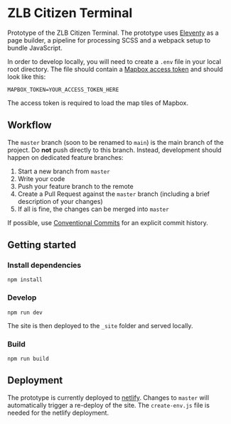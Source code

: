 # ZLB Citizen Terminal
Prototype of the ZLB Citizen Terminal. The prototype uses [Eleventy](https://www.11ty.dev/) as a page builder, a pipeline for processing SCSS and a webpack setup to bundle JavaScript.

In order to develop locally, you will need to create a `.env` file in your local root directory. The file should contain a [Mapbox access token](https://docs.mapbox.com/help/how-mapbox-works/access-tokens/) and should look like this:

```
MAPBOX_TOKEN=YOUR_ACCESS_TOKEN_HERE
```

The access token is required to load the map tiles of Mapbox. 

## Workflow
The `master` branch (soon to be renamed to `main`) is the main branch of the project. Do **not** push directly to this branch. Instead, development should happen on dedicated feature branches:

1. Start a new branch from `master`
2. Write your code
3. Push your feature branch to the remote
4. Create a Pull Request against the `master` branch (including a brief description of your changes)
5. If all is fine, the changes can be merged into `master`

If possible, use [Conventional Commits](https://www.conventionalcommits.org/en/v1.0.0/) for an explicit commit history.

## Getting started

### Install dependencies
```
npm install
```

### Develop
```
npm run dev
```

The site is then deployed to the `_site` folder and served locally.

### Build
```
npm run build
```

## Deployment

The prototype is currently deployed to [netlify](https://www.netlify.com/). Changes to `master` will automatically trigger a re-deploy of the site. The `create-env.js` file is needed for the netlify deployment.